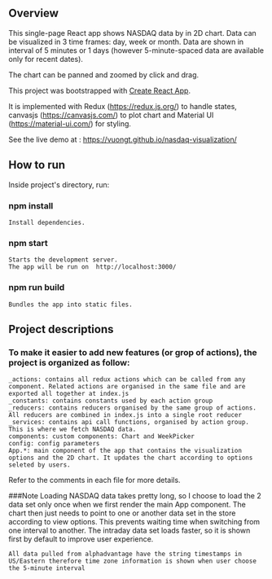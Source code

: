 ## Overview

This single-page React app shows NASDAQ data by in 2D chart. Data can be visualized in 3 time frames: day, week or month. Data are
shown in interval of 5 minutes or 1 days (however 5-minute-spaced data are available only for recent dates).

The chart can be panned and zoomed by click and drag.

This project was bootstrapped with [Create React App](https://github.com/facebook/create-react-app).

It is implemented with Redux (https://redux.js.org/) to handle states, canvasjs (https://canvasjs.com/) to plot chart
and Material UI (https://material-ui.com/) for styling.

See the live demo at : https://vuongt.github.io/nasdaq-visualization/

## How to run
Inside project's directory, run:

### npm install
    Install dependencies.

### npm start
    Starts the development server.
    The app will be run on  http://localhost:3000/

### npm run build
    Bundles the app into static files.

## Project descriptions
### To make it easier to add new features (or grop of actions), the project is organized as follow:
    _actions: contains all redux actions which can be called from any component. Related actions are organised in the same file and are exported all together at index.js
    _constants: contains constants used by each action group
    _reducers: contains reducers organised by the same group of actions. All reducers are combined in index.js into a single root reducer
    _services: contains api call functions, organised by action group. This is where we fetch NASDAQ data.
    components: custom components: Chart and WeekPicker
    config: config parameters
    App.*: main component of the app that contains the visualization options and the 2D chart. It updates the chart according to options seleted by users.

Refer to the comments in each file for more details.

###Note
    Loading NASDAQ data takes pretty long, so I choose to load the 2 data set only once when we first render the main App component.
The chart then just needs to point to one or another data set in the store according to view options.
This prevents waiting time when switching from one interval to another.
The intraday data set loads faster, so it is shown first by default to improve user experience.

    All data pulled from alphadvantage have the string timestamps in US/Eastern therefore time zone information is shown when user choose the 5-minute interval
